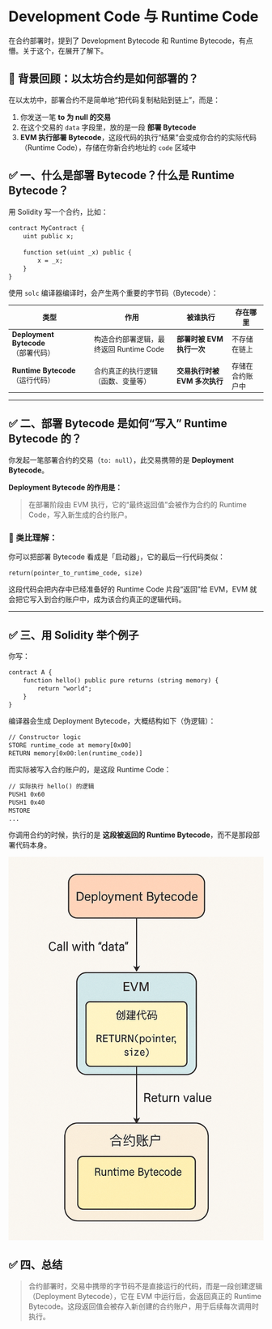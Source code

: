 # Development Code 与 Runtime Code

在合约部署时，提到了 Development Bytecode 和  Runtime Bytecode，有点懵。关于这个，在展开了解下。

## 🧱 背景回顾：以太坊合约是如何部署的？

在以太坊中，部署合约不是简单地“把代码复制粘贴到链上”，而是：

1. 你发送一笔 **to 为 null 的交易**
2. 在这个交易的 `data` 字段里，放的是一段 **部署 Bytecode**
3. **EVM 执行部署 Bytecode**，这段代码的执行“结果”会变成你合约的实际代码（Runtime Code），存储在你新合约地址的 `code` 区域中

## ✅ 一、什么是部署 Bytecode？什么是 Runtime Bytecode？

用 Solidity 写一个合约，比如：

```solidity
contract MyContract {
    uint public x;

    function set(uint _x) public {
        x = _x;
    }
}
```

使用 `solc` 编译器编译时，会产生两个重要的字节码（Bytecode）：

| 类型 | 作用 | 被谁执行 | 存在哪里 |
| --- | --- | --- | --- |
| **Deployment Bytecode**（部署代码） | 构造合约部署逻辑，最终返回 Runtime Code | **部署时被 EVM 执行一次** | 不存储在链上 |
| **Runtime Bytecode**（运行代码） | 合约真正的执行逻辑（函数、变量等） | **交易执行时被 EVM 多次执行** | 存储在合约账户中 |

---

## ✅ 二、部署 Bytecode 是如何“写入” Runtime Bytecode 的？

你发起一笔部署合约的交易（`to: null`），此交易携带的是 **Deployment Bytecode**。

**Deployment Bytecode 的作用是：**

> 在部署阶段由 EVM 执行，它的“最终返回值”会被作为合约的 Runtime Code，写入新生成的合约账户。
> 

### 🔁 类比理解：

你可以把部署 Bytecode 看成是「启动器」，它的最后一行代码类似：

```
return(pointer_to_runtime_code, size)
```

这段代码会把内存中已经准备好的 Runtime Code 片段“返回”给 EVM，EVM 就会把它写入到合约账户中，成为该合约真正的逻辑代码。

---

## ✅ 三、用 Solidity 举个例子

你写：

```solidity
contract A {
    function hello() public pure returns (string memory) {
        return "world";
    }
}
```

编译器会生成 Deployment Bytecode，大概结构如下（伪逻辑）：

```
// Constructor logic
STORE runtime_code at memory[0x00]
RETURN memory[0x00:len(runtime_code)]
```

而实际被写入合约账户的，是这段 Runtime Code：

```
// 实际执行 hello() 的逻辑
PUSH1 0x60
PUSH1 0x40
MSTORE
...
```

你调用合约的时候，执行的是 **这段被返回的 Runtime Bytecode**，而不是那段部署代码本身。

![ChatGPT Image 2025年6月1日 17_21_35.png](Development%20Code%20%E4%B8%8E%20Runtime%20Code%20205aee4329e380ffb3c2ed7585d1da27/ChatGPT_Image_2025%E5%B9%B46%E6%9C%881%E6%97%A5_17_21_35.png)

## ✅ 四、总结

> 合约部署时，交易中携带的字节码不是直接运行的代码，而是一段创建逻辑（Deployment Bytecode），它在 EVM 中运行后，会返回真正的 Runtime Bytecode。这段返回值会被存入新创建的合约账户，用于后续每次调用时执行。
>